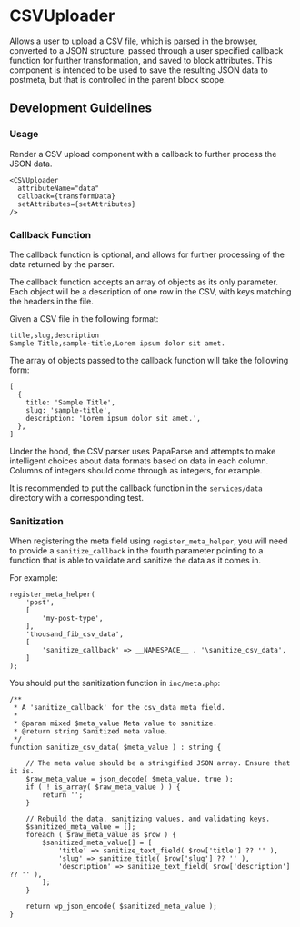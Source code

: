 # CSVUploader

Allows a user to upload a CSV file, which is parsed in the browser, converted to a JSON structure, passed through a user specified callback function for further transformation, and saved to block attributes. This component is intended to be used to save the resulting JSON data to postmeta, but that is controlled in the parent block scope.

## Development Guidelines

### Usage

Render a CSV upload component with a callback to further process the JSON data.

    <CSVUploader
      attributeName="data"
      callback={transformData}
      setAttributes={setAttributes}
    />

### Callback Function

The callback function is optional, and allows for further processing of the data returned by the parser.

The callback function accepts an array of objects as its only parameter. Each object will be a description of one row in the CSV, with keys matching the headers in the file.

Given a CSV file in the following format:

    title,slug,description
    Sample Title,sample-title,Lorem ipsum dolor sit amet.

The array of objects passed to the callback function will take the following form:

    [
      {
        title: 'Sample Title',
        slug: 'sample-title',
        description: 'Lorem ipsum dolor sit amet.',
      },
    ]

Under the hood, the CSV parser uses PapaParse and attempts to make intelligent choices about data formats based on data in each column. Columns of integers should come through as integers, for example.

It is recommended to put the callback function in the `services/data` directory with a corresponding test.

### Sanitization

When registering the meta field using `register_meta_helper`, you will need to provide a `sanitize_callback` in the fourth parameter pointing to a function that is able to validate and sanitize the data as it comes in.

For example:

    register_meta_helper(
        'post',
        [
            'my-post-type',
        ],
        'thousand_fib_csv_data',
        [
            'sanitize_callback' => __NAMESPACE__ . '\sanitize_csv_data',
        ]
    );

You should put the sanitization function in `inc/meta.php`:

    /**
     * A 'sanitize_callback' for the csv_data meta field.
     *
     * @param mixed $meta_value Meta value to sanitize.
     * @return string Sanitized meta value.
     */
    function sanitize_csv_data( $meta_value ) : string {

        // The meta value should be a stringified JSON array. Ensure that it is.
        $raw_meta_value = json_decode( $meta_value, true );
        if ( ! is_array( $raw_meta_value ) ) {
            return '';
        }

        // Rebuild the data, sanitizing values, and validating keys.
        $sanitized_meta_value = [];
        foreach ( $raw_meta_value as $row ) {
            $sanitized_meta_value[] = [
                'title' => sanitize_text_field( $row['title'] ?? '' ),
                'slug' => sanitize_title( $row['slug'] ?? '' ),
                'description' => sanitize_text_field( $row['description'] ?? '' ),
            ];
        }

        return wp_json_encode( $sanitized_meta_value );
    }
